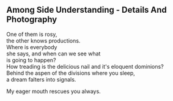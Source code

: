 Among Side Understanding - Details And Photography
--------------------------------------------------
One of them is rosy,  
the other knows productions.  
Where is everybody  
she says, and when can we see what  
is going to happen?  
How treading is the delicious nail and it's eloquent dominions?  
Behind the aspen of the divisions where you sleep,  
a dream falters into signals.  
  
My eager mouth rescues you always.  
